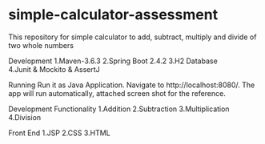 # simple-calculator-assessment
This repository for simple calculator to add, subtract, multiply and divide of two whole numbers

Development
1.Maven-3.6.3
2.Spring Boot 2.4.2
3.H2 Database  
4.Junit & Mockito & AssertJ

Running
Run it as Java Application. Navigate to http://localhost:8080/. The app will run automatically, attached screen shot for the reference. 

Development Functionality
1.Addition
2.Subtraction
3.Multiplication
4.Division

Front End
1.JSP
2.CSS
3.HTML
